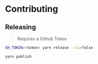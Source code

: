 # Contributing

## Releasing

> Requires a Github Token

```sh
GH_TOKEN=<token> yarn release --ci=false

yarn publish
```
